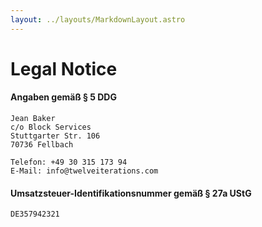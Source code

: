 ```yaml
---
layout: ../layouts/MarkdownLayout.astro
---
```


# Legal Notice

#### Angaben gemäß § 5 DDG

```
Jean Baker
c/o Block Services
Stuttgarter Str. 106
70736 Fellbach

Telefon: +49 30 315 173 94
E-Mail: info@twelveiterations.com
```

#### Umsatzsteuer-Identifikationsnummer gemäß § 27a UStG

```
DE357942321
```